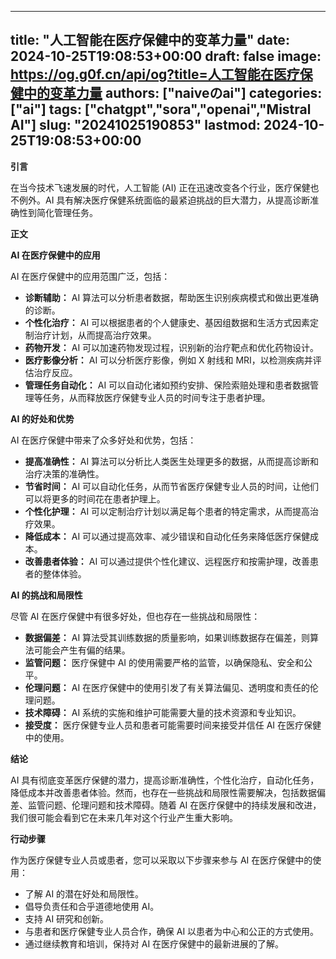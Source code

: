 
---
title: "人工智能在医疗保健中的变革力量"
date: 2024-10-25T19:08:53+00:00
draft: false
image: https://og.g0f.cn/api/og?title=人工智能在医疗保健中的变革力量
authors: ["naiveのai"]
categories: ["ai"]
tags: ["chatgpt","sora","openai","Mistral AI"]
slug: "20241025190853"
lastmod: 2024-10-25T19:08:53+00:00
---
**引言**

在当今技术飞速发展的时代，人工智能 (AI) 正在迅速改变各个行业，医疗保健也不例外。AI 具有解决医疗保健系统面临的最紧迫挑战的巨大潜力，从提高诊断准确性到简化管理任务。

**正文**

**AI 在医疗保健中的应用**

AI 在医疗保健中的应用范围广泛，包括：

* **诊断辅助：** AI 算法可以分析患者数据，帮助医生识别疾病模式和做出更准确的诊断。
* **个性化治疗：** AI 可以根据患者的个人健康史、基因组数据和生活方式因素定制治疗计划，从而提高治疗效果。
* **药物开发：** AI 可以加速药物发现过程，识别新的治疗靶点和优化药物设计。
* **医疗影像分析：** AI 可以分析医疗影像，例如 X 射线和 MRI，以检测疾病并评估治疗反应。
* **管理任务自动化：** AI 可以自动化诸如预约安排、保险索赔处理和患者数据管理等任务，从而释放医疗保健专业人员的时间专注于患者护理。

**AI 的好处和优势**

AI 在医疗保健中带来了众多好处和优势，包括：

* **提高准确性：** AI 算法可以分析比人类医生处理更多的数据，从而提高诊断和治疗决策的准确性。
* **节省时间：** AI 可以自动化任务，从而节省医疗保健专业人员的时间，让他们可以将更多的时间花在患者护理上。
* **个性化护理：** AI 可以定制治疗计划以满足每个患者的特定需求，从而提高治疗效果。
* **降低成本：** AI 可以通过提高效率、减少错误和自动化任务来降低医疗保健成本。
* **改善患者体验：** AI 可以通过提供个性化建议、远程医疗和按需护理，改善患者的整体体验。

**AI 的挑战和局限性**

尽管 AI 在医疗保健中有很多好处，但也存在一些挑战和局限性：

* **数据偏差：** AI 算法受其训练数据的质量影响，如果训练数据存在偏差，则算法可能会产生有偏的结果。
* **监管问题：** 医疗保健中 AI 的使用需要严格的监管，以确保隐私、安全和公平。
* **伦理问题：** AI 在医疗保健中的使用引发了有关算法偏见、透明度和责任的伦理问题。
* **技术障碍：** AI 系统的实施和维护可能需要大量的技术资源和专业知识。
* **接受度：** 医疗保健专业人员和患者可能需要时间来接受并信任 AI 在医疗保健中的使用。

**结论**

AI 具有彻底变革医疗保健的潜力，提高诊断准确性，个性化治疗，自动化任务，降低成本并改善患者体验。然而，也存在一些挑战和局限性需要解决，包括数据偏差、监管问题、伦理问题和技术障碍。随着 AI 在医疗保健中的持续发展和改进，我们很可能会看到它在未来几年对这个行业产生重大影响。

**行动步骤**

作为医疗保健专业人员或患者，您可以采取以下步骤来参与 AI 在医疗保健中的使用：

* 了解 AI 的潜在好处和局限性。
* 倡导负责任和合乎道德地使用 AI。
* 支持 AI 研究和创新。
* 与患者和医疗保健专业人员合作，确保 AI 以患者为中心和公正的方式使用。
* 通过继续教育和培训，保持对 AI 在医疗保健中的最新进展的了解。